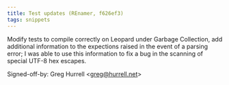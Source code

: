 ```yaml
---
title: Test updates (REnamer, f626ef3)
tags: snippets
---
```


Modify tests to compile correctly on Leopard under Garbage Collection, add additional information to the expections raised in the event of a parsing error; I was able to use this information to fix a bug in the scanning of special UTF-8 hex escapes.

Signed-off-by: Greg Hurrell &lt;greg@hurrell.net&gt;
